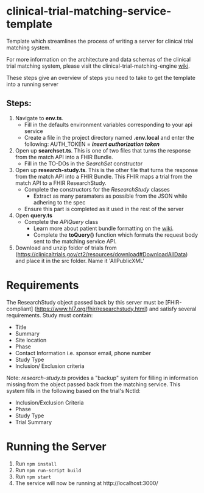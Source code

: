 # clinical-trial-matching-service-template
Template which streamlines the process of writing a server for clinical trial matching system. 

For more information on the architecture and data schemas of the clinical trial matching system, please visit the clinical-trial-matching-engine [wiki](https://github.com/mcode/clinical-trial-matching-engine/wiki).

These steps give an overview of steps you need to take to get the template into a running server

## Steps:

1. Navigate to **env.ts**. 
    - Fill in the defaults environment variables corresponding to your api service
    - Create a file in the project directory named **.env.local** and enter the following: AUTH_TOKEN = **_insert authorization token_** 
2. Open up **searchset.ts**. This is one of two files that turns the response from the match API into a FHIR Bundle.
    - Fill in the TO-DOs in the _SearchSet_ constructor
3. Open up **research-study.ts**. This is the other file that turns the response from the match API into a FHIR Bundle. This FHIR maps a trial from the match API to a FHIR ResearchStudy.
    - Complete the constructors for the _ResearchStudy_ classes
        * Extract as many paramaters as possible from the JSON while adhering to the spec
    - Ensure this part is completed as it used in the rest of the server 
4. Open **query.ts**
    - Complete the _APIQuery_ class 
        * Learn more about patient bundle formatting on the [wiki](https://github.com/mcode/clinical-trial-matching-engine/wiki/Data-Model). 
        * Complete the **toQuery()** function which formats the request body sent to the matching service API. 
5. Download and unzip folder of trials from (https://clinicaltrials.gov/ct2/resources/download#DownloadAllData) and place it in the src folder. Name it 'AllPublicXML'


# Requirements

The ResearchStudy object passed back by this server must be [FHIR-compliant] (https://www.hl7.org/fhir/researchstudy.html) and satisfy several requirements. 
Study must contain: 
- Title 
- Summary 
- Site location
- Phase 
- Contact Information i.e. sponsor email, phone number
- Study Type 
- Inclusion/ Exclusion criteria

Note: _research-study.ts_ provides a "backup" system for filling in information missing from the object passed back from the matching service. This system fills in the following based on the trial's NctId:
- Inclusion/Exclusion Criteria
- Phase 
- Study Type 
- Trial Summary

# Running the Server
1. Run `npm install`
2. Run `npm run-script build`
3. Run `npm start`
4. The service will now be running at http://localhost:3000/
